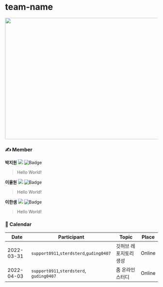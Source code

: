 # team-name
<img src="https://user-images.githubusercontent.com/55350092/160306027-32c4c6f0-effc-4640-92a5-7b83fe56423d.jpg" width="1000" height="400"/>

### ✍️ Member
**박지원**
<a href="https://github.com/support0911"><img src="https://img.shields.io/github/followers/support0911?label=Jiwon Park&style=social"/></a>
![Badge](https://img.shields.io/badge/email-frin0911@naver.com-red)
> Hello World!

**이율원**
<a href="https://github.com/sterdsterd"><img src="https://img.shields.io/github/followers/sterdsterd?label=Yulwon Rhee&style=social"/></a>
![Badge](https://img.shields.io/badge/email-sterdsterd@icloud.com-red)
> Hello World!

**이한샘**
<a href="https://github.com/guding0407"><img src="https://img.shields.io/github/followers/guding0407?label=guding0407&style=social"/></a>
![Badge](https://img.shields.io/badge/email-hh5792@naver.com-red)
> Hello World!

### 📆 Calendar
|Date |Participant|Topic|Place|
|--|--|--|--|
|2022-03-31|`support0911`,`sterdsterd`,`guding0407`| 깃허브 레포지토리 생성|Online|
|2022-04-03|`support0911`,`sterdsterd`, `guding0407`| 줌 온라인 스터디 |Online|
